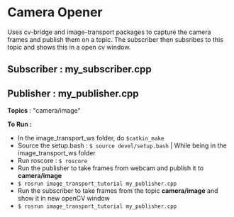 # Camera Opener

Uses cv-bridge and image-transport packages to capture the camera frames and publish them
on a topic. The subscriber then subsribes to this topic and shows this in a open cv window.

## Subscriber : my_subscriber.cpp
## Publisher : my_publisher.cpp

**Topics** : "camera/image"
<br>

**To Run :**
* In the image_transport_ws folder, do `$catkin_make`
* Source the setup.bash : `$ source devel/setup.bash` | While being in the image_transport_ws folder
* Run roscore : `$ roscore`
* Run the publisher to take frames from webcam and publish it to **camera/image**
* `$ rosrun image_transport_tutorial my_publisher.cpp`
* Run the subscriber to take frames from the topic **camera/image** and show it in new openCV window 
* `$ rosrun image_transport_tutorial my_publisher.cpp`
